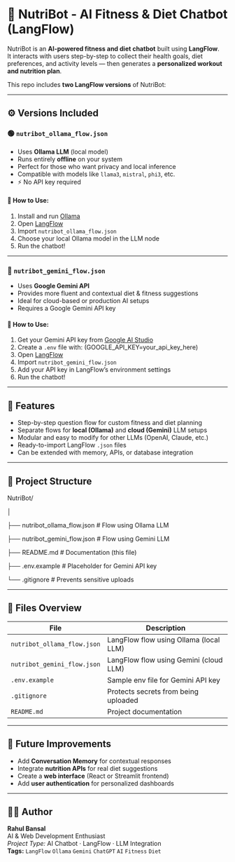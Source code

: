 # 🧠 NutriBot - AI Fitness & Diet Chatbot (LangFlow)

NutriBot is an **AI-powered fitness and diet chatbot** built using **LangFlow**.  
It interacts with users step-by-step to collect their health goals, diet preferences, and activity levels — then generates a **personalized workout and nutrition plan**.

This repo includes **two LangFlow versions** of NutriBot:

---

## ⚙️ Versions Included

### 🟢 `nutribot_ollama_flow.json`
- Uses **Ollama LLM** (local model)
- Runs entirely **offline** on your system
- Perfect for those who want privacy and local inference
- Compatible with models like `llama3`, `mistral`, `phi3`, etc.
- ⚡ No API key required

#### 🔧 How to Use:
1. Install and run [Ollama](https://ollama.com/download)
2. Open [LangFlow](https://github.com/langflow-ai/langflow)
3. Import `nutribot_ollama_flow.json`
4. Choose your local Ollama model in the LLM node
5. Run the chatbot!

---

### 🔵 `nutribot_gemini_flow.json`
- Uses **Google Gemini API**
- Provides more fluent and contextual diet & fitness suggestions
- Ideal for cloud-based or production AI setups
- Requires a Google Gemini API key

#### 🔧 How to Use:
1. Get your Gemini API key from [Google AI Studio](https://makersuite.google.com/app/apikey)
2. Create a `.env` file with:
  (GOOGLE_API_KEY=your_api_key_here)
3. Open [LangFlow](https://github.com/langflow-ai/langflow)
4. Import `nutribot_gemini_flow.json`
5. Add your API key in LangFlow’s environment settings
6. Run the chatbot!

---

## 💪 Features
- Step-by-step question flow for custom fitness and diet planning  
- Separate flows for **local (Ollama)** and **cloud (Gemini)** LLM setups  
- Modular and easy to modify for other LLMs (OpenAI, Claude, etc.)  
- Ready-to-import LangFlow `.json` files  
- Can be extended with memory, APIs, or database integration

---

## 📁 Project Structure

NutriBot/

│

├── nutribot_ollama_flow.json # Flow using Ollama LLM

├── nutribot_gemini_flow.json # Flow using Gemini LLM

├── README.md # Documentation (this file)

├── .env.example # Placeholder for Gemini API key

└── .gitignore # Prevents sensitive uploads


---

## 🧩 Files Overview
| File | Description |
|------|--------------|
| `nutribot_ollama_flow.json` | LangFlow flow using Ollama (local LLM) |
| `nutribot_gemini_flow.json` | LangFlow flow using Gemini (cloud LLM) |
| `.env.example` | Sample env file for Gemini API key |
| `.gitignore` | Protects secrets from being uploaded |
| `README.md` | Project documentation |

---

## 🧠 Future Improvements
- Add **Conversation Memory** for contextual responses  
- Integrate **nutrition APIs** for real diet suggestions  
- Create a **web interface** (React or Streamlit frontend)  
- Add **user authentication** for personalized dashboards

---

## 👨‍💻 Author
**Rahul Bansal**  
AI & Web Development Enthusiast  
*Project Type:* AI Chatbot · LangFlow · LLM Integration  
**Tags:** `LangFlow` `Ollama` `Gemini` `ChatGPT` `AI` `Fitness` `Diet`


